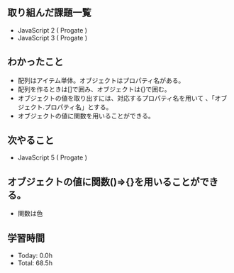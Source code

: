 ## 取り組んだ課題一覧
- JavaScript 2 ( Progate )
- JavaScript 3 ( Progate )
## わかったこと
- 配列はアイテム単体。オブジェクトはプロパティ名がある。
- 配列を作るときは[]で囲み、オブジェクトは{}で囲む。
- オブジェクトの値を取り出すには、対応するプロパティ名を用いて 、「オブジェクト.プロパティ名」とする。
- オブジェクトの値に関数を用いることができる。
## 次やること
- JavaScript 5 ( Progate )
## オブジェクトの値に関数()=>{}を用いることができる。
- 関数は色
## 学習時間
- Today: 0.0h
- Total: 68.5h
